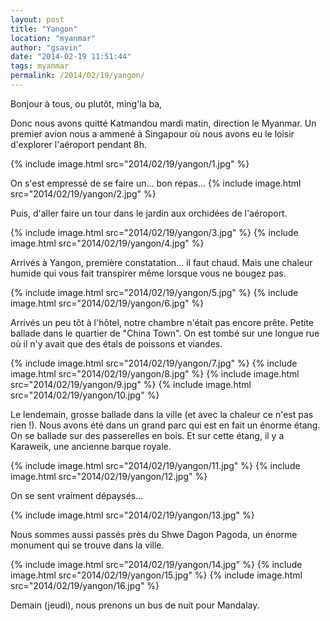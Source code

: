 ```yaml
---
layout: post
title: "Yangon"
location: "myanmar"
author: "gsavin"
date: "2014-02-19 11:51:44"
tags: myanmar
permalink: /2014/02/19/yangon/
---
```

Bonjour à tous, ou plutôt, ming'la ba,

Donc nous avons quitté Katmandou mardi matin, direction le Myanmar. Un premier avion nous a ammené à Singapour où nous avons eu le loisir d'explorer l'aéroport pendant 8h.

{% include image.html src="2014/02/19/yangon/1.jpg" %}

On s'est empressé de se faire un... bon repas...
{% include image.html src="2014/02/19/yangon/2.jpg" %}

Puis, d'aller faire un tour dans le jardin aux orchidées de l'aéroport.

{% include image.html src="2014/02/19/yangon/3.jpg" %}
{% include image.html src="2014/02/19/yangon/4.jpg" %}

Arrivés à Yangon, première constatation... il faut chaud. Mais une chaleur humide qui vous fait transpirer même lorsque vous ne bougez pas.

{% include image.html src="2014/02/19/yangon/5.jpg" %}
{% include image.html src="2014/02/19/yangon/6.jpg" %}

Arrivés un peu tôt à l'hôtel, notre chambre n'était pas encore prête. Petite ballade dans le quartier de "China Town". On est tombé sur une longue rue où il n'y avait que des étals de poissons et viandes.

{% include image.html src="2014/02/19/yangon/7.jpg" %}
{% include image.html src="2014/02/19/yangon/8.jpg" %}
{% include image.html src="2014/02/19/yangon/9.jpg" %}
{% include image.html src="2014/02/19/yangon/10.jpg" %}

Le lendemain, grosse ballade dans la ville (et avec la chaleur ce n'est pas rien !). Nous avons été dans un grand parc qui est en fait un énorme étang. On se ballade sur des passerelles en bois. Et sur cette étang, il y a Karaweik, une ancienne barque royale.

{% include image.html src="2014/02/19/yangon/11.jpg" %}
{% include image.html src="2014/02/19/yangon/12.jpg" %}

On se sent vraiment dépaysés...

{% include image.html src="2014/02/19/yangon/13.jpg" %}

Nous sommes aussi passés près du Shwe Dagon Pagoda, un énorme monument qui se trouve dans la ville.

{% include image.html src="2014/02/19/yangon/14.jpg" %}
{% include image.html src="2014/02/19/yangon/15.jpg" %}
{% include image.html src="2014/02/19/yangon/16.jpg" %}

Demain (jeudi), nous prenons un bus de nuit pour Mandalay.

